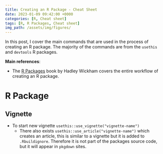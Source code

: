```yaml
---
title: Creating an R Package - Cheat Sheet
date: 2023-01-09 09:42:00 +0000
categories: [R, Cheat sheet]
tags: [R, R Packages, Cheat sheet]
img_path: /assets/img/figures/
---
```


In this post, I cover the main commands that are used in the process of creating an R package. The majority of the commands are from the `usethis` and `devtools` R packages.

**Main references**:
- The [R Packages](https://r-pkgs.org/) book by Hadley Wickham covers the entire workflow of creating an R package.

# R Package

## Vignette

  - To start new vignette `usethis::use_vignette("vignette-name")`
    - There also exists `usethis::use_article("vignette-name")` which creates an article, this is similar to a vignette but it is added to `.Rbuildignore`. Therefore it is not part of the packages source code, but it will appear in `pkgdown` sites.





